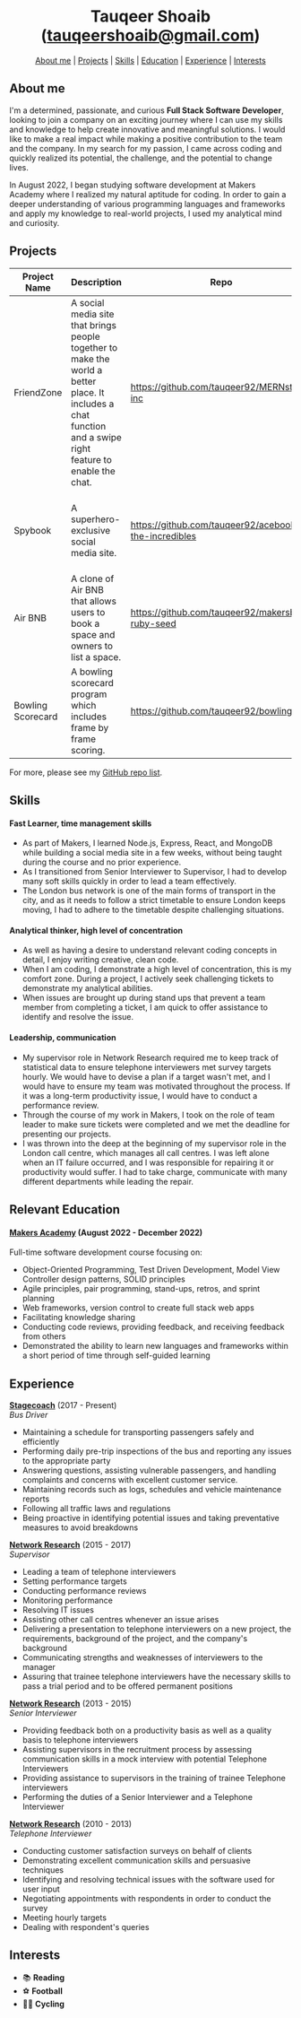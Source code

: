 <div align="center">

# Tauqeer Shoaib (tauqeershoaib@gmail.com)


[About me](#about_me) | [Projects](#projects) | [Skills](#skills) | [Education](#education) | [Experience](#experience) | [Interests](#interests)

</div>

## <a name="about_me">About me</a>

I'm a determined, passionate, and curious **Full Stack Software Developer**, looking to join a company on an exciting journey where I can use my skills and knowledge to help create innovative and meaningful solutions. I would like to make a real impact while making a positive contribution to the team and the company.
In my search for my passion, I came across coding and quickly realized its potential, the challenge, and the potential to change lives.

In August 2022, I began studying software development at Makers Academy where I realized my natural aptitude for coding. In order to gain a deeper understanding of various programming languages and frameworks and apply my knowledge to real-world projects, I used my analytical mind and curiosity.



## <a name="projects">Projects</a>

| Project Name   | Description | Repo | Technologies |
|---        |---          |---   |---           |
| FriendZone| A social media site that brings people together to make the world a better place. It includes a chat function and a swipe right feature to enable the chat. | https://github.com/tauqeer92/MERNsters-inc| Javascript, MongoDB, Express, React, Node.js, Firebase, Jest, Cypress |
| Spybook | A superhero-exclusive social media site. |https://github.com/tauqeer92/acebook-the-incredibles| Javascript, Mongodb, Express, React, Node.js, Firebase, Jest | 
| Air BNB | A clone of Air BNB that allows users to book a space and owners to list a space. | https://github.com/tauqeer92/makersbnb-ruby-seed | Ruby, Postgresql, HTML, CSS, SQL, RSpec |
| Bowling Scorecard | A bowling scorecard program which includes frame by frame scoring. | https://github.com/tauqeer92/bowling | Javascript, Jest, HTML, CSS |

For more, please see my [GitHub repo list](https://github.com/tauqeer92?tab=repositories).

## <a name="skills">Skills</a>

#### Fast Learner, time management skills ####
- As part of Makers, I learned Node.js, Express, React, and MongoDB while building a social media site in a few weeks, without being taught during the course and no prior experience. 
- As I transitioned from Senior Interviewer to Supervisor, I had to develop many soft skills quickly in order to lead a team effectively.
- The London bus network is one of the main forms of transport in the city, and as it needs to follow a strict timetable to ensure London keeps moving, I had to adhere to the timetable despite challenging situations.

#### Analytical thinker, high level of concentration ####
- As well as having a desire to understand relevant coding concepts in detail, I enjoy writing creative, clean code.
- When I am coding, I demonstrate a high level of concentration, this is my comfort zone. During a project, I actively seek challenging tickets to demonstrate my analytical abilities. 
- When issues are brought up during stand ups that prevent a team member from completing a ticket, I am quick to offer assistance to identify and resolve the issue.

#### Leadership, communication ####
- My supervisor role in Network Research required me to keep track of statistical data to ensure telephone interviewers met survey targets hourly. We would have to devise a plan if a target wasn't met, and I would have to ensure my team was motivated throughout the process. If it was a long-term productivity issue, I would have to conduct a performance review. 
- Through the course of my work in Makers, I took on the role of team leader to make sure tickets were completed and we met the deadline for presenting our projects.
- I was thrown into the deep at the beginning of my supervisor role in the London call centre, which manages all call centres. I was left alone when an IT failure occurred, and I was responsible for repairing it or productivity would suffer. I had to take charge, communicate with many different departments while leading the repair.

## <a name="education"> Relevant Education</a>

#### [Makers Academy](https://makers.tech/) (August 2022 - December 2022)

Full-time software development course focusing on:	
- Object-Oriented Programming, Test Driven Development, Model View Controller design patterns, SOLID principles
- Agile principles, pair programming, stand-ups, retros, and sprint planning
- Web frameworks, version control to create full stack web apps
- Facilitating knowledge sharing
- Conducting code reviews, providing feedback, and receiving feedback from others
- Demonstrated the ability to learn new languages and frameworks within a short period of time through self-guided learning

## <a name="experience">Experience</a>

**[Stagecoach](https://www.stagecoachbus.com)** (2017 - Present)    
*Bus Driver*
- Maintaining a schedule for transporting passengers safely and efficiently
- Performing daily pre-trip inspections of the bus and reporting any issues to the appropriate party
- Answering questions, assisting vulnerable passengers, and handling complaints and concerns with excellent customer service.
- Maintaining records such as logs, schedules and vehicle maintenance reports
- Following all traffic laws and regulations
- Being proactive in identifying potential issues and taking preventative measures to avoid breakdowns


**[Network Research](https://www.thisismotif.com)** (2015 - 2017)    
*Supervisor*  
- Leading a team of telephone interviewers
- Setting performance targets
- Conducting performance reviews
- Monitoring performance
- Resolving IT issues
- Assisting other call centres whenever an issue arises
- Delivering a presentation to telephone interviewers on a new project, the requirements, background of the project, and the company's background 
- Communicating strengths and weaknesses of interviewers to the manager
- Assuring that trainee telephone interviewers have the necessary skills to pass a trial period and to be offered permanent positions


**[Network Research](https://www.thisismotif.com)** (2013 - 2015)    
*Senior Interviewer*  
- Providing feedback both on a productivity basis as well as a quality basis to telephone interviewers
- Assisting supervisors in the recruitment process by assessing communication skills in a mock interview with potential Telephone Interviewers 
- Providing assistance to supervisors in the training of trainee Telephone interviewers
- Performing the duties of a Senior Interviewer and a Telephone Interviewer


**[Network Research](https://www.thisismotif.com)** (2010 - 2013)    
*Telephone Interviewer*  
- Conducting customer satisfaction surveys on behalf of clients
- Demonstrating excellent communication skills and persuasive techniques
- Identifying and resolving technical issues with the software used for user input
- Negotiating appointments with respondents in order to conduct the survey
- Meeting hourly targets
- Dealing with respondent's queries


## <a name="interests">Interests</a>
- 📚 **Reading** 
- ⚽️ **Football**
- 🚴‍♂️ **Cycling**
